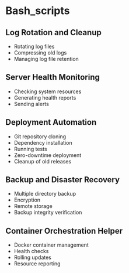 # Bash_scripts

## Log Rotation and Cleanup
- Rotating log files
- Compressing old logs
- Managing log file retention


## Server Health Monitoring
- Checking system resources
- Generating health reports
- Sending alerts


## Deployment Automation
- Git repository cloning
- Dependency installation
- Running tests
- Zero-downtime deployment
- Cleanup of old releases


## Backup and Disaster Recovery
- Multiple directory backup
- Encryption
- Remote storage
- Backup integrity verification


## Container Orchestration Helper
- Docker container management
- Health checks
- Rolling updates
- Resource reporting
